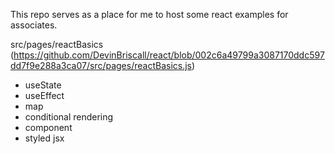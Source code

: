 This repo serves as a place for me to host some react examples for associates.

src/pages/reactBasics (https://github.com/DevinBriscall/react/blob/002c6a49799a3087170ddc597dd7f9e288a3ca07/src/pages/reactBasics.js)
- useState
- useEffect
- map
- conditional rendering
- component
- styled jsx
